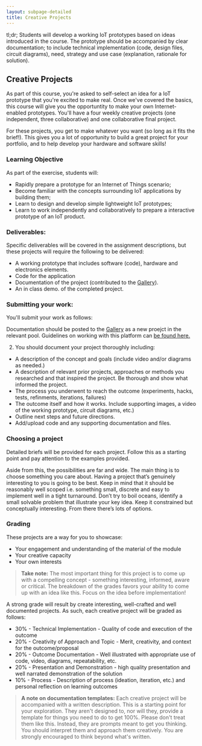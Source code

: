 ```yaml
---
layout: subpage-detailed
title: Creative Projects
---
```


<p class="message">
	tl;dr; Students will develop a working IoT prototypes based on ideas introduced in the course. The prototype should be accompanied by clear documentation; to include technical implementation (code, design files, circuit diagrams), need, strategy and use case (explanation, rationale for solution).
</p>


## Creative Projects

As part of this course, you're asked to self-select an idea for a IoT prototype that you're excited to make real. Once we've covered the basics, this course will give you the opportuntity to make your own Internet-enabled prototypes. You'll have a four weekly creative projects (one independent, three collaborative) and one collaborative final project. 

For these projects, you get to make whatever you want (so long as it fits the brief!). This gives you a lot of opportunity to build a great project for your portfolio, and to help develop your hardware and software skills!

### Learning Objective 

As part of the exercise, students will:

- Rapidly prepare a prototype for an Internet of Things scenario;
- Become familiar with the concepts surrounding IoT applications by building them;
- Learn to design and develop simple lightweight IoT prototypes;
- Learn to work independently and collaboratively to prepare a interactive prototype of an IoT product.

### Deliverables: 

Specific deliverables will be covered in the assignment descriptions, but these projects will require the following to be delivered: 

- A working prototype that includes software (code), hardware and electronics elements. 
- Code for the application
- Documentation of the project (contributed to the [Gallery]({{site.gallery}})).
- An in class demo. of the completed project.


### Submitting your work: 

You'll submit your work as follows:

 Documentation should be posted to the [Gallery]({{site.gallery}}) as a new proejct in the relevant pool. Guidelines on working with this platform can [be found here.]({{site.baseurl}}/tech/formats/update/2015/11/11/the-gallery/)

2. You should document your project thoroughly including:
- A description of the concept and goals (include video and/or diagrams as needed.)
- A description of relevant prior projects, approaches or methods you researched and that inspired the project. Be thorough and show what informed the project.
- The process you underwent to reach the outcome (experiments, hacks, tests, refinments, iterations, failures)
- The outcome itself and how it works. Include supporting images, a video of the working prototype, circuit diagrams, etc.)
- Outline next steps and future directions. 
- Add/upload code and any supporting documentation and files.


### Choosing a project

Detailed briefs will be provided for each project. Follow this as a starting point and pay attention to the examples provided.

Aside from this, the possibilities are far and wide. The main thing is to choose something you care about. Having a project that’s genuinely interesting to you is going to be best. Keep in mind that it should be reasonably well scoped i.e. something small, discrete and easy to implement well in a tight turnaround. Don’t try to boil oceans, identify a small solvable problem that illustrate your key idea. Keep it constrained but conceptually interesting. From there there’s lots of options.


### Grading

These projects are a way for you to showcase:

- Your engagement and understanding of the material of the module
- Your creative capacity
- Your own interests

> __Take note:__ The most important thing for this project is to come up with a compelling concept - something interesting, informed, aware or critical. The breakdown of the grades favors your ability to come up with an idea like this. Focus on the idea before implementation! 

A strong grade will result by create interesting, well-crafted and well documented projects. As such, each creative project will be graded as follows:

- 30% - Technical Implementation - Quality of code and execution of the outcome
- 20% - Creativity of Approach and Topic - Merit, creativity, and context for the outcome/proposal
- 20% - Outcome Documentation - Well illustrated with appropriate use of code, video, diagrams, repeatability, etc.
- 20% - Presentation and Demonstration - high quality presentation and well narrated demonstration of the solution
- 10% - Process - Description of process (ideation, iteration, etc.) and personal reflection on learning outcomes

> __A note on documentation templates:__ Each creative project will be accompanied with a written description. This is a starting point for your exploration. They aren't designed to, nor will they, provide a template for things you need to do to get 100%. Please don't treat them like this. Instead, they are prompts meant to get you thinking. You should interpret them and approach them creatively. You are strongly encouraged to think beyond what's written. 

